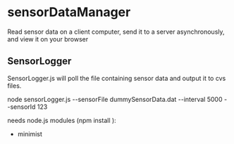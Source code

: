 # sensorDataManager
Read sensor data on a client computer, send it to a server asynchronously, and view it on your browser

## SensorLogger

SensorLogger.js will poll the file containing sensor data and output it to cvs files.
   
   node sensorLogger.js --sensorFile dummySensorData.dat --interval 5000 --sensorId 123

needs node.js modules (npm install <moduleName>):
 - minimist

